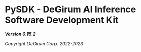 # PySDK - DeGirum AI Inference Software Development Kit

***Version 0.15.2***

*Copyright DeGirum Corp. 2022-2023*
